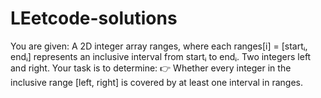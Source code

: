 # LEetcode-solutions
You are given:  A 2D integer array ranges, where each ranges[i] = [startᵢ, endᵢ] represents an inclusive interval from startᵢ to endᵢ.  Two integers left and right.  Your task is to determine: 👉 Whether every integer in the inclusive range [left, right] is covered by at least one interval in ranges.
